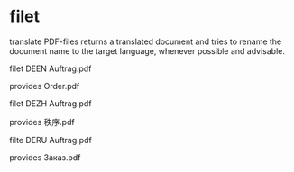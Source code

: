 # filet
translate PDF-files
returns a translated document and tries to rename the document name to the target language, whenever possible and advisable.

filet DEEN Auftrag.pdf

provides Order.pdf

filet DEZH Auftrag.pdf

provides 秩序.pdf

filte DERU Auftrag.pdf

provides Заказ.pdf

